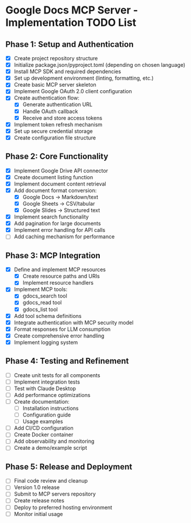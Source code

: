 # Google Docs MCP Server - Implementation TODO List

## Phase 1: Setup and Authentication

- [x] Create project repository structure
- [x] Initialize package.json/pyproject.toml (depending on chosen language)
- [x] Install MCP SDK and required dependencies 
- [x] Set up development environment (linting, formatting, etc.)
- [x] Create basic MCP server skeleton
- [x] Implement Google OAuth 2.0 client configuration
- [x] Create authentication flow:
  - [x] Generate authentication URL
  - [x] Handle OAuth callback
  - [x] Receive and store access tokens
- [x] Implement token refresh mechanism
- [x] Set up secure credential storage
- [x] Create configuration file structure

## Phase 2: Core Functionality

- [x] Implement Google Drive API connector
- [x] Create document listing function 
- [x] Implement document content retrieval
- [x] Add document format conversion:
  - [x] Google Docs → Markdown/text
  - [x] Google Sheets → CSV/tabular
  - [x] Google Slides → Structured text
- [x] Implement search functionality
- [x] Add pagination for large documents
- [x] Implement error handling for API calls
- [ ] Add caching mechanism for performance

## Phase 3: MCP Integration

- [x] Define and implement MCP resources
  - [x] Create resource paths and URIs
  - [x] Implement resource handlers
- [x] Implement MCP tools:
  - [x] gdocs_search tool
  - [x] gdocs_read tool
  - [x] gdocs_list tool
- [x] Add tool schema definitions
- [x] Integrate authentication with MCP security model
- [x] Format responses for LLM consumption
- [x] Create comprehensive error handling
- [x] Implement logging system

## Phase 4: Testing and Refinement

- [ ] Create unit tests for all components
- [ ] Implement integration tests
- [ ] Test with Claude Desktop
- [ ] Add performance optimizations
- [ ] Create documentation:
  - [ ] Installation instructions
  - [ ] Configuration guide
  - [ ] Usage examples
- [ ] Add CI/CD configuration
- [ ] Create Docker container
- [ ] Add observability and monitoring
- [ ] Create a demo/example script

## Phase 5: Release and Deployment

- [ ] Final code review and cleanup
- [ ] Version 1.0 release
- [ ] Submit to MCP servers repository
- [ ] Create release notes
- [ ] Deploy to preferred hosting environment
- [ ] Monitor initial usage 